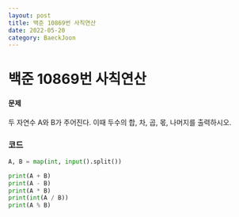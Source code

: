 ```yaml
---
layout: post
title: 백준 10869번 사칙연산
date: 2022-05-20
category: BaeckJoon
---
```

# 백준 10869번 사칙연산
#### 문제
두 자연수 A와 B가 주어진다. 이때 두수의 합, 차, 곱, 몫, 나머지를 출력하시오.      

### 코드
```python
A, B = map(int, input().split())

print(A + B)
print(A - B)
print(A * B)
print(int(A / B))
print(A % B)
```
